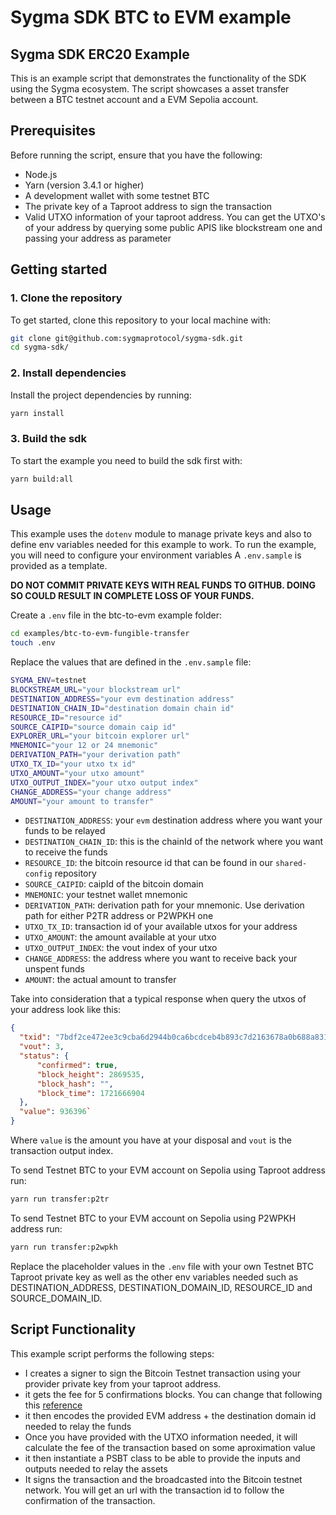 # Sygma SDK BTC to EVM example

## Sygma SDK ERC20 Example

This is an example script that demonstrates the functionality of the SDK using the Sygma ecosystem. The script showcases a asset transfer between a BTC testnet account and a EVM Sepolia account.

## Prerequisites

Before running the script, ensure that you have the following:

- Node.js
- Yarn (version 3.4.1 or higher)
- A development wallet with some testnet BTC
- The private key of a Taproot address to sign the transaction
- Valid UTXO information of your taproot address. You can get the UTXO's of your address by querying some public APIS like blockstream one and passing your address as parameter

## Getting started

### 1. Clone the repository

To get started, clone this repository to your local machine with:

```bash
git clone git@github.com:sygmaprotocol/sygma-sdk.git
cd sygma-sdk/
```

### 2. Install dependencies

Install the project dependencies by running:

```bash
yarn install
```

### 3. Build the sdk

To start the example you need to build the sdk first with:

```bash
yarn build:all
```

## Usage

This example uses the `dotenv` module to manage private keys and also to define env variables needed for this example to work. To run the example, you will need to configure your environment variables A `.env.sample` is provided as a template.

**DO NOT COMMIT PRIVATE KEYS WITH REAL FUNDS TO GITHUB. DOING SO COULD RESULT IN COMPLETE LOSS OF YOUR FUNDS.**

Create a `.env` file in the btc-to-evm example folder:

```bash
cd examples/btc-to-evm-fungible-transfer
touch .env
```

Replace the values that are defined in the `.env.sample` file:

```bash
SYGMA_ENV=testnet
BLOCKSTREAM_URL="your blockstream url"
DESTINATION_ADDRESS="your evm destination address"
DESTINATION_CHAIN_ID="destination domain chain id"
RESOURCE_ID="resource id"
SOURCE_CAIPID="source domain caip id"
EXPLORER_URL="your bitcoin explorer url"
MNEMONIC="your 12 or 24 mnemonic"
DERIVATION_PATH="your derivation path"
UTXO_TX_ID="your utxo tx id"
UTXO_AMOUNT="your utxo amount"
UTXO_OUTPUT_INDEX="your utxo output index"
CHANGE_ADDRESS="your change address"
AMOUNT="your amount to transfer"
```

* `DESTINATION_ADDRESS`: your `evm` destination address where you want your funds to be relayed
* `DESTINATION_CHAIN_ID`: this is the chainId of the network where you want to receive the funds
* `RESOURCE_ID`: the bitcoin resource id that can be found in our `shared-config` repository
* `SOURCE_CAIPID`: caipId of the bitcoin domain
* `MNEMONIC`: your testnet wallet mnemonic
* `DERIVATION_PATH`: derivation path for your mnemonic. Use derivation path for either P2TR address or P2WPKH one
* `UTXO_TX_ID`: transaction id of your available utxos for your address
* `UTXO_AMOUNT`: the amount available at your utxo
* `UTXO_OUTPUT_INDEX`: the vout index of your utxo
* `CHANGE_ADDRESS`: the address where you want to receive back your unspent funds
* `AMOUNT`: the actual amount to transfer

Take into consideration that a typical response when query the utxos of your address look like this:

```json
{
  "txid": "7bdf2ce472ee3c9cba6d2944b0ca6bcdceb4b893c7d2163678a0b688a8315d74",
  "vout": 3,
  "status": {
      "confirmed": true,
      "block_height": 2869535,
      "block_hash": "",
      "block_time": 1721666904
  },
  "value": 936396`
}
```

Where `value` is the amount you have at your disposal and `vout` is the transaction output index.

To send Testnet BTC to your EVM account on Sepolia using Taproot address run:

```bash
yarn run transfer:p2tr
```

To send Testnet BTC to your EVM account on Sepolia using P2WPKH address run:

```bash
yarn run transfer:p2wpkh
```

Replace the placeholder values in the `.env` file with your own Testnet BTC Taproot private key as well as the other env variables needed such as DESTINATION_ADDRESS, DESTINATION_DOMAIN_ID, RESOURCE_ID and SOURCE_DOMAIN_ID.

## Script Functionality

This example script performs the following steps:
- I creates a signer to sign the Bitcoin Testnet transaction using your provider private key from your taproot address.
- it gets the fee for 5 confirmations blocks. You can change that following this [reference](https://github.com/Blockstream/esplora/blob/master/API.md#get-fee-estimates)
- it then encodes the provided EVM address + the destination domain id needed to relay the funds
- Once you have provided with the UTXO information needed, it will calculate the fee of the transaction based on some aproximation value
- it then instantiate a PSBT class to be able to provide the inputs and outputs needed to relay the assets
- It signs the transaction and the broadcasted into the Bitcoin testnet network. You will get an url with the transaction id to follow the confirmation of the transaction.
